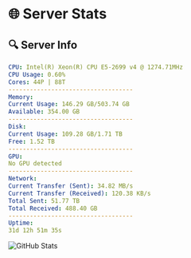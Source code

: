 # 🌐 Server Stats
## 🔍 Server Info
```yaml
CPU: Intel(R) Xeon(R) CPU E5-2699 v4 @ 1274.71MHz
CPU Usage: 0.60%
Cores: 44P | 88T
-----------------------------------
Memory:
Current Usage: 146.29 GB/503.74 GB
Available: 354.00 GB
-----------------------------------
Disk:
Current Usage: 109.28 GB/1.71 TB
Free: 1.52 TB
-----------------------------------
GPU:
No GPU detected
-----------------------------------
Network:
Current Transfer (Sent): 34.82 MB/s
Current Transfer (Received): 120.38 KB/s
Total Sent: 51.77 TB
Total Received: 488.40 GB
-----------------------------------
Uptime:
31d 12h 51m 35s
```
![GitHub Stats](https://img.shields.io/badge/Updated-2025-04-08_10:14:24-blue)